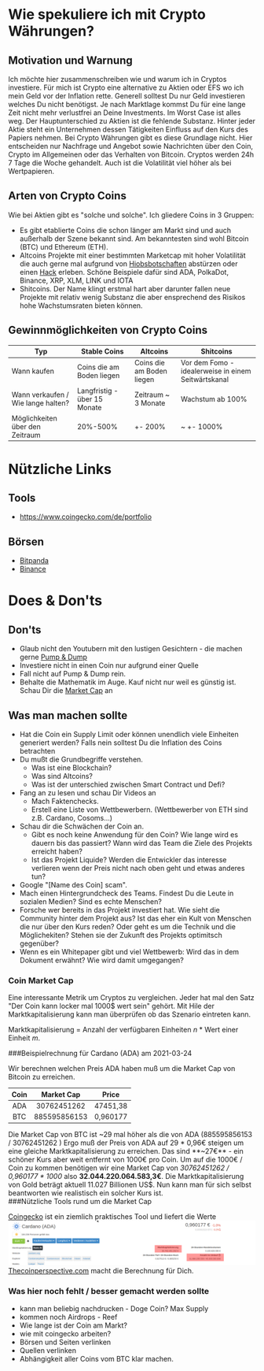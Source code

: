 # Wie spekuliere ich mit Crypto Währungen?
## Motivation und Warnung 
Ich möchte hier zusammenschreiben wie und warum ich in Cryptos investiere. Für mich ist Crypto eine alternative zu Aktien oder EFS wo ich mein Geld vor der Inflation rette. 
Generell solltest Du nur Geld investieren welches Du nicht benötigst. Je nach Marktlage kommst Du für eine lange Zeit nicht mehr verlustfrei an Deine Investments. Im Worst Case ist alles weg.
Der Hauptunterschied zu Aktien ist die fehlende Substanz. Hinter jeder Aktie steht ein Unternehmen dessen Tätigkeiten Einfluss auf den Kurs des Papiers nehmen. Bei Crypto Währungen gibt es diese Grundlage nicht. Hier entscheiden nur Nachfrage und Angebot sowie Nachrichten über den Coin, Crypto im Allgemeinen oder das Verhalten von Bitcoin.
Cryptos werden 24h 7 Tage die Woche gehandelt. Auch ist die Volatilität viel höher als bei Wertpapieren.    

## Arten von Crypto Coins
Wie bei Aktien gibt es "solche und solche". Ich gliedere Coins in 3 Gruppen:
- Es gibt etablierte Coins die schon länger am Markt sind und auch außerhalb der Szene bekannt sind. Am bekanntesten sind wohl Bitcoin (BTC) und Ethereum (ETH). 
- Altcoins Projekte mit einer bestimmten Marketcap mit hoher Volatilität die auch gerne mal aufgrund von [Hiobsbotschaften](https://www.sec.gov/news/press-release/2020-338) abstürzen oder einen [Hack](https://www.heise.de/newsticker/meldung/Nach-Trinity-Hack-IOTA-stellt-Migrationstool-fuer-kompromittierte-Seeds-bereit-4672296.html) erleben. Schöne Beispiele dafür sind ADA, PolkaDot, Binance, XRP, XLM, LINK und IOTA
- Shitcoins. Der Name klingt erstmal hart aber darunter fallen neue Projekte mit relativ wenig Substanz die aber ensprechend des Risikos hohe Wachstumsraten bieten können.

## Gewinnmöglichkeiten von Crypto Coins

| Typ                                | Stable Coins                  | Altcoins                  | Shitcoins                                           |
|-----------------------------------|------------------------------|---------------------------|-----------------------------------------------------|
| Wann kaufen                        | Coins die am Boden liegen     | Coins die am Boden liegen | Vor dem Fomo - idealerweise in einem Seitwärtskanal |
| Wann verkaufen / Wie lange halten? | Langfristig  - über 15 Monate | Zeitraum ~ 3 Monate       | Wachstum ab 100%                                    |
| Möglichkeiten über den Zeitraum    | 20%-500%                      | +- 200%                   | ~ +- 1000%                                          |

# Nützliche Links
## Tools
- https://www.coingecko.com/de/portfolio
## Börsen
- [Bitpanda](https://www.bitpanda.com/?ref=930502104161426862)
- [Binance](https://www.binance.com/en/register?ref=41377693)

# Does & Don'ts

## Don'ts 
- Glaub nicht den Youtubern mit den lustigen Gesichtern - die machen gerne [Pump & Dump](https://de.wikipedia.org/wiki/Pump_and_Dump)
- Investiere nicht in einen Coin nur aufgrund einer Quelle
- Fall nicht auf Pump & Dump rein. 
- Behalte die Mathematik im Auge. Kauf nicht nur weil es günstig ist. Schau Dir die [Market Cap](#coin-market-cap) an


## Was man machen sollte
- Hat die Coin ein Supply Limit oder können unendlich viele Einheiten generiert werden? Falls nein solltest Du die Inflation des Coins betrachten
- Du mußt die Grundbegriffe verstehen. 
    - Was ist eine Blockchain?
    - Was sind Altcoins?
    - Was ist der unterschied zwischen Smart Contract und Defi? 
- Fang an zu lesen und schau Dir Videos an
    - Mach Faktenchecks.
    - Erstell eine Liste von Wettbewerbern. (Wettbewerber von ETH sind z.B. Cardano, Cosoms...) 
- Schau dir die Schwächen der Coin an. 
    - Gibt es noch keine Anwendung für den Coin? Wie lange wird es dauern bis das passiert? Wann wird das Team die Ziele des Projekts erreicht haben?
    - Ist das Projekt Liquide? Werden die Entwickler das interesse verlieren wenn der Preis nicht nach oben geht und etwas anderes tun?
- Google "[Name des Coin] scam". 
- Mach einen Hintergrundcheck des Teams. Findest Du die Leute in sozialen Medien? Sind es echte Menschen? 
- Forsche wer bereits in das Projekt investiert hat. Wie sieht die Community hinter dem Projekt aus? Ist das eher ein Kult von Menschen die nur über den Kurs reden? Oder geht es um die Technik und die Möglichekiten? Stehen sie der Zukunft des Projekts optimitsch gegenüber?
- Wenn es ein Whitepaper gibt und viel Wettbewerb: Wird das in dem Dokument erwähnt? Wie wird damit umgegangen?


### Coin Market Cap
Eine interessante Metrik um Cryptos zu vergleichen. Jeder hat mal den Satz "Der Coin kann locker mal 1000$ wert sein" gehört.
Mit Hile der Marktkapitalisierung kann man überprüfen ob das Szenario eintreten kann.


Marktkapitalisierung =  Anzahl der verfügbaren Einheiten *n* * Wert einer Einheit *m*.

###Beispielrechnung für Cardano (ADA) am  2021-03-24

Wir berechnen welchen Preis ADA haben muß um die Market Cap von Bitcoin zu erreichen.

| Coin | Market Cap   | Price    |
|:----:|:------------:|:--------:|
| ADA  | 30762451262  | 47451,38 |
| BTC  | 885595856153 | 0,960177 |

Die Market Cap von BTC ist ~29 mal höher als die von ADA
(885595856153 / 30762451262 )
Ergo muß der Preis von ADA auf 29 * 0,96€ steigen um eine gleiche Marktkapitalisierung zu erreichen. 
Das sind **~27€**  - ein schöner Kurs aber weit entfernt von 1000€ pro Coin.
Um auf die 1000€ / Coin  zu kommen benötigen wir eine Market Cap von *30762451262 / 0,960177 * 1000*
also **32.044.220.064.583,3€**. Die Marktkapitalisierung von Gold beträgt aktuell 11.027 Billionen US$. 
Nun kann man für sich selbst beantworten wie realistisch ein solcher Kurs ist.  
###Nützliche Tools rund um die Market Cap

[Coingecko](https://www.coingecko.com/de/munze/cardano) ist ein ziemlich praktisches Tool und liefert die Werte
![screenshot ada](./images/market-cap-ada.png)
[Thecoinperspective.com](https://thecoinperspective.com/?c=ADA&vs=BTC) macht die Berechnung für Dich. 


### Was hier noch fehlt / besser gemacht werden sollte

- kann man beliebig nachdrucken - Doge Coin?  Max Supply
- kommen noch Airdrops - Reef
- Wie lange ist der Coin am Markt? 
- wie mit coingecko arbeiten?
- Börsen und Seiten verlinken
- Quellen verlinken
- Abhängigkeit aller Coins vom BTC klar machen.
